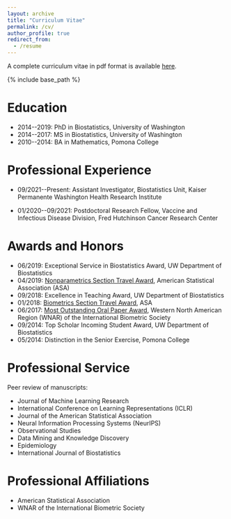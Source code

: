 ```yaml
---
layout: archive
title: "Curriculum Vitae"
permalink: /cv/
author_profile: true
redirect_from:
  - /resume
---
```


A complete curriculum vitae in pdf format is available [here](https://bdwilliamson.github.io/files/williamson_cv.pdf).

{% include base_path %}

Education
======
* 2014--2019: PhD in Biostatistics, University of Washington
* 2014--2017: MS in Biostatistics, University of Washington
* 2010--2014: BA in Mathematics, Pomona College

Professional Experience
======
* 09/2021--Present: Assistant Investigator, Biostatistics Unit, Kaiser Permanente Washington Health Research Institute

* 01/2020--09/2021: Postdoctoral Research Fellow, Vaccine and Infectious Disease Division, Fred Hutchinson Cancer Research Center

Awards and Honors
======
* 06/2019: Exceptional Service in Biostatistics Award, UW Department of Biostatistics
* 04/2019: [Nonparametrics Section Travel Award](https://community.amstat.org/nonparametricstatisticssection/paper-awards), American Statistical Association (ASA)
* 09/2018: Excellence in Teaching Award, UW Department of Biostatistics
* 01/2018: [Biometrics Section Travel Award](https://community.amstat.org/biometricsbiom/award/byaraward/2018byaraward), ASA
* 06/2017: [Most Outstanding Oral Paper Award](https://wnar.org/WNAR-Student-Competition), Western North American Region (WNAR) of the International Biometric Society
* 09/2014: Top Scholar Incoming Student Award, UW Department of Biostatistics
* 05/2014: Distinction in the Senior Exercise, Pomona College

Professional Service
======

Peer review of manuscripts:
* Journal of Machine Learning Research
* International Conference on Learning Representations (ICLR)
* Journal of the American Statistical Association
* Neural Information Processing Systems (NeurIPS)
* Observational Studies
* Data Mining and Knowledge Discovery
* Epidemiology
* International Journal of Biostatistics

Professional Affiliations
======

* American Statistical Association
* WNAR of the International Biometric Society

<!-- Publications
======
  <ul>{% for post in site.publications %}
    {% include archive-single-cv.html %}
  {% endfor %}</ul>

Talks
======
  <ul>{% for post in site.talks %}
    {% include archive-single-talk-cv.html %}
  {% endfor %}</ul>

Teaching
======
  <ul>{% for post in site.teaching %}
    {% include archive-single-cv.html %}
  {% endfor %}</ul>

Service and leadership
======
* Currently signed in to 43 different slack teams -->
